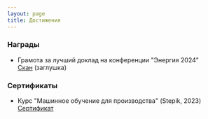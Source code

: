 ```yaml
---
layout: page
title: Достижения
---
```


### Награды
- Грамота за лучший доклад на конференции "Энергия 2024"  
  [Скан](#) (заглушка)

### Сертификаты
- Курс "Машинное обучение для производства" (Stepik, 2023)  
  [Сертификат](#)